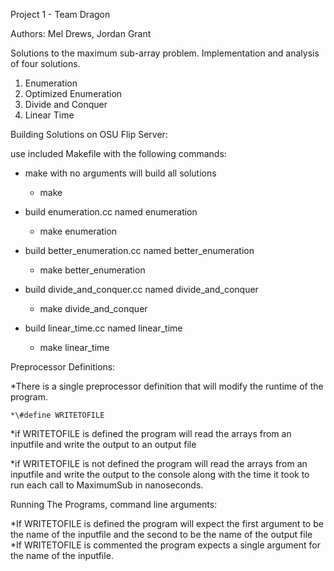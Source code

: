 Project 1 - Team Dragon

Authors: Mel Drews, Jordan Grant

Solutions to the maximum sub-array problem. Implementation and analysis of four solutions.

1. Enumeration
2. Optimized Enumeration
3. Divide and Conquer
4. Linear Time

Building Solutions on OSU Flip Server:

use included Makefile with the following commands:

* make with no arguments will build all solutions
	* make

* build enumeration.cc named enumeration
	* make enumeration

* build better_enumeration.cc named better_enumeration
	* make better_enumeration

* build divide_and_conquer.cc named divide_and_conquer
	* make divide_and_conquer

* build linear_time.cc named linear_time
	* make linear_time

Preprocessor Definitions:

*There is a single preprocessor definition that will modify the runtime of the program.

	*\#define WRITETOFILE

*if WRITETOFILE is defined the program will read the arrays from an inputfile and write the output to an output file 

*if WRITETOFILE is not defined the program will read the arrays from an inputfile and write the output to the console along with the time it took to run each call to MaximumSub in nanoseconds.


Running The Programs, command line arguments:

*If WRITETOFILE is defined the program will expect the first argument to be the name of the inputfile and the second to be the name of the output file
*If WRITETOFILE is commented the program expects a single argument for the name of the inputfile.


